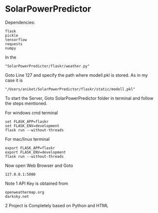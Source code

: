 # SolarPowerPredictor

Dependencies:
	
	flask
	pickle
	tensorflow
	requests
	numpy

In the 
	
	"SolarPowerPredictor/flaskr/weather.py" 

Goto Line 127 and specify the path where modell.pkl is stored. As in my case it is 
	
	"/Users/aniket/SolarPowerPredictor/flaskr/static/modell.pkl"

To start the Server, Goto SolarPowerPredictor folder in terminal and follow the steps mentioned.

For windows cmd terminal

	set FLASK_APP=flaskr
	set FLASK_ENV=development
	flask run --without-threads

For mac/linux terminal

	export FLASK_APP=flaskr
	export FLASK_ENV=development
	flask run --without-threads

Now open Web Browser and Goto
	
	127.0.0.1:5000

Note
1 API Key is obtained from

	openweathermap.org
	darksky.net
	
2 Project is Completely based on Python and HTML
